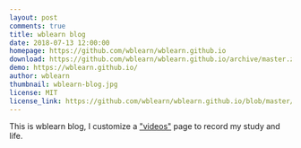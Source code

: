 ```yaml
---
layout: post
comments: true
title: wblearn blog
date: 2018-07-13 12:00:00
homepage: https://github.com/wblearn/wblearn.github.io
download: https://github.com/wblearn/wblearn.github.io/archive/master.zip
demo: https://wblearn.github.io/
author: wblearn
thumbnail: wblearn-blog.jpg
license: MIT
license_link: https://github.com/wblearn/wblearn.github.io/blob/master/LICENSE
---
```


This is wblearn blog, I customize a ["videos"](https://wblearn.github.io/videos/) page to record my study and life.
